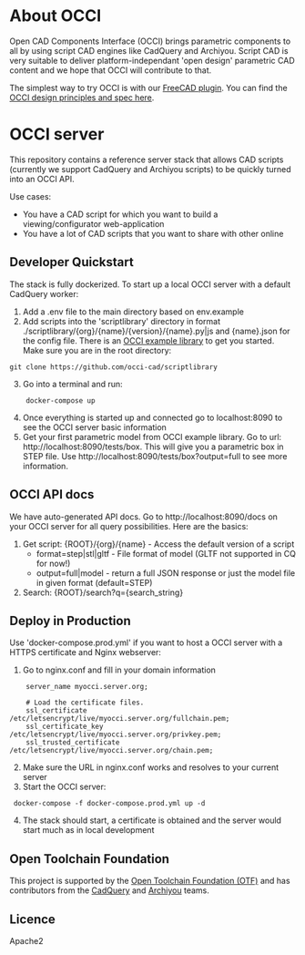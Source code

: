 # About OCCI

Open CAD Components Interface (OCCI) brings parametric components to all by using script CAD engines like CadQuery and Archiyou. Script CAD is very suitable to deliver platform-independant 'open design' parametric CAD content and we hope that OCCI will contribute to that. 

The simplest way to try OCCI is with our [FreeCAD plugin](https://github.com/occi-cad/occi-freecad-plugin). You can find the [OCCI design principles and spec here](https://github.com/occi-cad/occi-cad-spec).

# OCCI server

This repository contains a reference server stack that allows CAD scripts (currently we support CadQuery and Archiyou scripts) to be quickly turned into an OCCI API. 

Use cases:
* You have a CAD script for which you want to build a viewing/configurator web-application
* You have a lot of CAD scripts that you want to share with other online

## Developer Quickstart

The stack is fully dockerized. To start up a local OCCI server with a default CadQuery worker:

1. Add a .env file to the main directory based on env.example
2. Add scripts into the 'scriptlibrary' directory in format ./scriptlibrary/{org}/{name}/{version}/{name}.py|js and {name}.json for the config file. There is an [OCCI example library](https://github.com/occi-cad/scriptlibrary) to get you started. Make sure you are in the root directory:
```
git clone https://github.com/occi-cad/scriptlibrary
```
3. Go into a terminal and run:

``` 
    docker-compose up
```
4. Once everything is started up and connected go to localhost:8090 to see the OCCI server basic information
5. Get your first parametric model from OCCI example library. Go to url: http://localhost:8090/tests/box. This will give you a parametric box in STEP file. Use http://localhost:8090/tests/box?output=full to see more information. 

## OCCI API docs

We have auto-generated API docs. Go to http://localhost:8090/docs on your OCCI server for all query possibilities. Here are the basics:

1. Get script: {ROOT}/{org}/{name} - Access the default version of a script
    * format=step|stl|gltf - File format of model (GLTF not supported in CQ for now!)
    * output=full|model - return a full JSON response or just the model file in given format (default=STEP)
2. Search: {ROOT}/search?q={search_string}

## Deploy in Production

Use 'docker-compose.prod.yml' if you want to host a OCCI server with a HTTPS certificate and Nginx webserver:

1. Go to nginx.conf and fill in your domain information

```
    server_name myocci.server.org;

    # Load the certificate files.
    ssl_certificate         /etc/letsencrypt/live/myocci.server.org/fullchain.pem;
    ssl_certificate_key     /etc/letsencrypt/live/myocci.server.org/privkey.pem;
    ssl_trusted_certificate /etc/letsencrypt/live/myocci.server.org/chain.pem;
```

2. Make sure the URL in nginx.conf works and resolves to your current server 
3. Start the OCCI server:
```
 docker-compose -f docker-compose.prod.yml up -d
```
4. The stack should start, a certificate is obtained and the server would start much as in local development


## Open Toolchain Foundation    

This project is supported by the [Open Toolchain Foundation (OTF)](https://opentoolchain.org/) and has contributors from the [CadQuery](https://github.com/CadQuery/cadquery) and [Archiyou](https://archiyou.com) teams.

## Licence

Apache2


